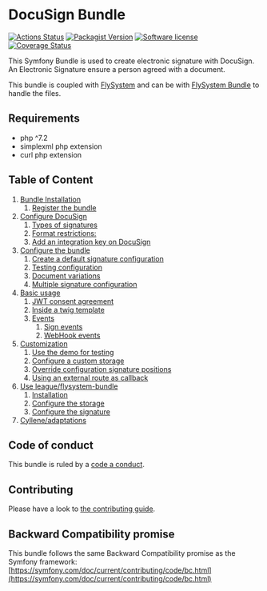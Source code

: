 # DocuSign Bundle

[![Actions Status](https://github.com/gregoirehebert/docusign-bundle/workflows/CI/badge.svg)](https://github.com/gregoirehebert/docusign-bundle/actions)
[![Packagist Version](https://img.shields.io/packagist/v/gheb/docusign-bundle.svg?style=flat-square)](https://packagist.org/packages/gheb/docusign-bundle)
[![Software license](https://img.shields.io/github/license/gregoirehebert/docusign-bundle.svg?style=flat-square)](https://github.com/gregoirehebert/docusign-bundle/blob/master/LICENSE)
[![Coverage Status](https://coveralls.io/repos/github/GregoireHebert/docusign-bundle/badge.svg?branch=50/merge)](https://coveralls.io/github/GregoireHebert/docusign-bundle?branch=50/merge)

This Symfony Bundle is used to create electronic signature with DocuSign.
An Electronic Signature ensure a person agreed with a document.

This bundle is coupled with [FlySystem](https://flysystem.thephpleague.com) and can be with [FlySystem Bundle](https://github.com/thephpleague/flysystem-bundle) to handle the files.

## Requirements

- php ^7.2
- simplexml php extension
- curl php extension

## Table of Content

1.  [Bundle Installation](doc/installation.md)
    1.  [Register the bundle](doc/installation.md#register-the-bundle)
1.  [Configure DocuSign](doc/configure-docusign.md#docusign-configuration)
    1.  [Types of signatures](doc/configure-docusign.md#types-of-signatures)
    1.  [Format restrictions:](doc/configure-docusign.md#format-restrictions)
    1.  [Add an integration key on DocuSign](doc/configure-docusign.md#add-an-integration-key-on-docusign)
1.  [Configure the bundle](doc/configure-the-bundle.md)
    1.  [Create a default signature configuration](doc/configure-the-bundle.md#create-a-default-signature-configuration)
    1.  [Testing configuration](doc/configure-the-bundle.md#testing-configuration)
    1.  [Document variations](doc/configure-the-bundle.md#document-variations)
    1.  [Multiple signature configuration](doc/configure-the-bundle.md#multiple-signature-configuration)
1.  [Basic usage](doc/usage.md)
    1.  [JWT consent agreement](doc/usage.md#jwt-consent-agreement)
    1.  [Inside a twig template](doc/usage.md#inside-a-twig-template)
    1.  [Events](doc/events.md)
        1.  [Sign events](doc/events.md#sign-events)
        1.  [WebHook events](doc/events.md#webhook-events)
1.  [Customization](doc/customize-the-bundle.md)
    1. [Use the demo for testing](doc/customize-the-bundle.md#use-the-demo-for-testing)
    1. [Configure a custom storage](doc/customize-the-bundle.md#configure-a-custom-storage)
    1. [Override configuration signature positions](doc/customize-the-bundle.md#override-configuration-signature-positions)
    1. [Using an external route as callback](doc/customize-the-bundle.md#using-an-external-route-as-callback)
1.  [Use league/flysystem-bundle](doc/use-flysystem-bundle.md)
    1.  [Installation](doc/use-flysystem-bundle.md#installation)
    1.  [Configure the storage](doc/use-flysystem-bundle.md#configure-the-storage)
    1.  [Configure the signature](doc/use-flysystem-bundle.md#configure-the-signature)
1.  [Cyllene/adaptations](doc/cyllene-adaptation.md) 

## Code of conduct

This bundle is ruled by a [code a conduct](/.github/CODE_OF_CONDUCT.md).

## Contributing

Please have a look to [the contributing guide](/.github/CONTRIBUTING.md).

## Backward Compatibility promise

This bundle follows the same Backward Compatibility promise as the Symfony framework: [https://symfony.com/doc/current/contributing/code/bc.html](https://symfony.com/doc/current/contributing/code/bc.html)
